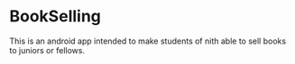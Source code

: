 # BookSelling
This is an android app intended to make students of nith able to sell books to juniors or fellows.

